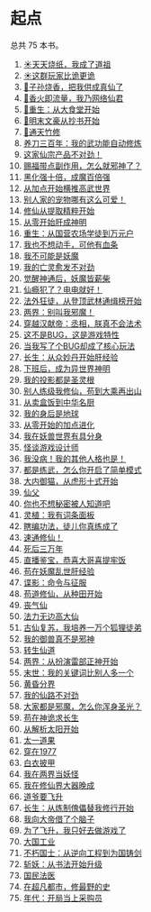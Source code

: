 # 起点

<div id = "首"></div>
<script src = "../js/首.js"></script>

总共 75 本书。

<ol>
<li><a href = "https://m.qidian.com/book/1038409918/">☀️天天烧纸，我成了道祖</a></li>
<li><a href = "https://m.qidian.com/book/1038362789/">☀️这群玩家比诡更诡</a></li>
<li><a href = "https://m.qidian.com/book/1039440746/">🌙子孙烧香，把我供成真仙了</a></li>
<li><a href = "https://m.qidian.com/book/1039081858/">🌙香火即流量，我乃网络仙君</a></li>
<li><a href = "https://m.qidian.com/book/1038890179/">🌙重生：从大食堂开始</a></li>
<li><a href = "https://m.qidian.com/book/1038079131/">🌙明末文豪从抄书开始</a></li>
<li><a href = "https://m.qidian.com/book/1037115286/">🌙通天竹修</a></li>
<li><a href = "https://m.qidian.com/book/1039688095/">养刀三百年：我的武功能自动修炼</a></li>
<li><a href = "https://m.qidian.com/book/1039511303/">这家仙宗产品不对劲！</a></li>
<li><a href = "https://m.qidian.com/book/1039546173/">赐福带点副作用，怎么就邪神了？</a></li>
<li><a href = "https://m.qidian.com/book/1039481929/">黑化强十倍，成魔百倍强</a></li>
<li><a href = "https://m.qidian.com/book/1038199546/">从加点开始横推高武世界</a></li>
<li><a href = "https://m.qidian.com/book/1037862103/">别人家的宠物哪有这么可爱！</a></li>
<li><a href = "https://m.qidian.com/book/1039316402/">修仙从提取精粹开始</a></li>
<li><a href = "https://m.qidian.com/book/1039048820/">从零开始肝成神明</a></li>
<li><a href = "https://m.qidian.com/book/1039108982/">重生：从国营农场学徒到万元户</a></li>
<li><a href = "https://m.qidian.com/book/1039062604/">我也不想动手，可他有血条</a></li>
<li><a href = "https://m.qidian.com/book/1039032255/">我不可能是妖魔</a></li>
<li><a href = "https://m.qidian.com/book/1038965856/">我的亡灵愈发不对劲</a></li>
<li><a href = "https://m.qidian.com/book/1038937689/">觉醒神通后，妖魔皆薪柴</a></li>
<li><a href = "https://m.qidian.com/book/1038576104/">仙瘾犯了？电电就好！</a></li>
<li><a href = "https://m.qidian.com/book/1038696796/">法外狂徒，从登顶武林通缉榜开始</a></li>
<li><a href = "https://m.qidian.com/book/1038787721/">两界：别叫我邪魔！</a></li>
<li><a href = "https://m.qidian.com/book/1038625167/">穿越汉献帝：丞相，朕真不会法术</a></li>
<li><a href = "https://m.qidian.com/book/1038027691/">这不是BUG，这是游戏特性</a></li>
<li><a href = "https://m.qidian.com/book/1038781072/">当我写了个BUG却成了核心玩法</a></li>
<li><a href = "https://m.qidian.com/book/1037664048/">长生：从众妙丹开始肝经验</a></li>
<li><a href = "https://m.qidian.com/book/1038594839/">下班后，成为异世界神明</a></li>
<li><a href = "https://m.qidian.com/book/1038418725/">我的投影都是圣灵根</a></li>
<li><a href = "https://m.qidian.com/book/1037491938/">别人练级我修仙，苟到大乘再出山</a></li>
<li><a href = "https://m.qidian.com/book/1038228103/">从卖盒饭到中华名厨</a></li>
<li><a href = "https://m.qidian.com/book/1036028691/">我的身后是地球</a></li>
<li><a href = "https://m.qidian.com/book/1037795968/">从零开始的加点进化</a></li>
<li><a href = "https://m.qidian.com/book/1037995492/">我在妖兽世界有具分身</a></li>
<li><a href = "https://m.qidian.com/book/1036804203/">怪谈游戏设计师</a></li>
<li><a href = "https://m.qidian.com/book/1037900309/">我没病！我的其他人格也是！</a></li>
<li><a href = "https://m.qidian.com/book/1037799105/">都是练武，怎么你开启了简单模式</a></li>
<li><a href = "https://m.qidian.com/book/1037781860/">大内御猫，从虎形十式开始</a></li>
<li><a href = "https://m.qidian.com/book/1036237650/">仙父</a></li>
<li><a href = "https://m.qidian.com/book/1037563803/">你也不想秘密被人知道吧</a></li>
<li><a href = "https://m.qidian.com/book/1037460803/">灵植：我有词条面板</a></li>
<li><a href = "https://m.qidian.com/book/1037458244/">瞎编功法，徒儿你真练成了</a></li>
<li><a href = "https://m.qidian.com/book/1037333167/">速通修仙！</a></li>
<li><a href = "https://m.qidian.com/book/1037288004/">死后三万年</a></li>
<li><a href = "https://m.qidian.com/book/1037143589/">直播鉴宝，恭喜大哥喜提牢饭</a></li>
<li><a href = "https://m.qidian.com/book/1037091641/">苟在妖魔乱世肝经验</a></li>
<li><a href = "https://m.qidian.com/book/1037011820/">谍影：命令与征服</a></li>
<li><a href = "https://m.qidian.com/book/1036965097/">苟道修仙，从种田开始</a></li>
<li><a href = "https://m.qidian.com/book/1036992061/">丧气仙</a></li>
<li><a href = "https://m.qidian.com/book/1036671375/">法力无边高大仙</a></li>
<li><a href = "https://m.qidian.com/book/1036692241/">古仙复苏，我培养一万个狐狸徒弟</a></li>
<li><a href = "https://m.qidian.com/book/1036460842/">我的御兽真不是邪神</a></li>
<li><a href = "https://m.qidian.com/book/1036711780/">转生仙道</a></li>
<li><a href = "https://m.qidian.com/book/1038318932/">两界：从扮演雷部正神开始</a></li>
<li><a href = "https://m.qidian.com/book/1036660859/">末世：我的关键词比别人多一个</a></li>
<li><a href = "https://m.qidian.com/book/1038087169/">黄昏分界</a></li>
<li><a href = "https://m.qidian.com/book/1037967329/">我的仙路不对劲</a></li>
<li><a href = "https://m.qidian.com/book/1036832975/">大家都是邪魔，怎么你浑身圣光？</a></li>
<li><a href = "https://m.qidian.com/book/1036519035/">苟在神诡求长生</a></li>
<li><a href = "https://m.qidian.com/book/1035313493/">从解析太阳开始</a></li>
<li><a href = "https://m.qidian.com/book/1037019911/">太一道果</a></li>
<li><a href = "https://m.qidian.com/book/1035091239/">穿在1977</a></li>
<li><a href = "https://m.qidian.com/book/1038279206/">白衣披甲</a></li>
<li><a href = "https://m.qidian.com/book/1036481113/">我在两界当妖怪</a></li>
<li><a href = "https://m.qidian.com/book/1037042754/">我在修仙界大器晚成</a></li>
<li><a href = "https://m.qidian.com/book/1037991205/">道爷要飞升</a></li>
<li><a href = "https://m.qidian.com/book/1037916569/">长生：从炼制傀儡替我修行开始</a></li>
<li><a href = "https://m.qidian.com/book/1038438644/">我向大帝借了个脑子</a></li>
<li><a href = "https://m.qidian.com/book/1037304987/">为了飞升，我只好去做游戏了</a></li>
<li><a href = "https://m.qidian.com/book/1038040686/">大国工业</a></li>
<li><a href = "https://m.qidian.com/book/1038484042/">不朽国士：从逆向工程到为国铸剑</a></li>
<li><a href = "https://m.qidian.com/book/1037834942/">斩妖：从书法开始升级</a></li>
<li><a href = "https://m.qidian.com/book/1033893441/">国民法医</a></li>
<li><a href = "https://m.qidian.com/book/1038330564/">在超凡都市，修最野的史</a></li>
<li><a href = "https://m.qidian.com/book/1038306895/">年代：开局当上采购员</a></li></ol>